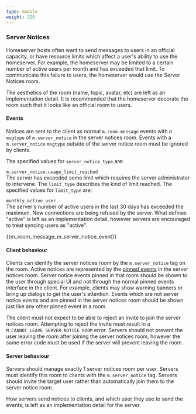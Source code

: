 ```yaml
---
type: module
weight: 320
---
```


### Server Notices

Homeserver hosts often want to send messages to users in an official
capacity, or have resource limits which affect a user's ability to use
the homeserver. For example, the homeserver may be limited to a certain
number of active users per month and has exceeded that limit. To
communicate this failure to users, the homeserver would use the Server
Notices room.

The aesthetics of the room (name, topic, avatar, etc) are left as an
implementation detail. It is recommended that the homeserver decorate
the room such that it looks like an official room to users.

#### Events

Notices are sent to the client as normal `m.room.message` events with a
`msgtype` of `m.server_notice` in the server notices room. Events with a
`m.server_notice` `msgtype` outside of the server notice room must be
ignored by clients.

The specified values for `server_notice_type` are:

`m.server_notice.usage_limit_reached`  
The server has exceeded some limit which requires the server
administrator to intervene. The `limit_type` describes the kind of limit
reached. The specified values for `limit_type` are:

`monthly_active_user`  
The server's number of active users in the last 30 days has exceeded the
maximum. New connections are being refused by the server. What defines
"active" is left as an implementation detail, however servers are
encouraged to treat syncing users as "active".

{{m\_room\_message\_m\_server\_notice\_event}}

#### Client behaviour

Clients can identify the server notices room by the `m.server_notice`
tag on the room. Active notices are represented by the [pinned
events](#mroompinned_events) in the server notices room. Server notice
events pinned in that room should be shown to the user through special
UI and not through the normal pinned events interface in the client. For
example, clients may show warning banners or bring up dialogs to get the
user's attention. Events which are not server notice events and are
pinned in the server notices room should be shown just like any other
pinned event in a room.

The client must not expect to be able to reject an invite to join the
server notices room. Attempting to reject the invite must result in a
`M_CANNOT_LEAVE_SERVER_NOTICE_ROOM` error. Servers should not prevent
the user leaving the room after joining the server notices room, however
the same error code must be used if the server will prevent leaving the
room.

#### Server behaviour

Servers should manage exactly 1 server notices room per user. Servers
must identify this room to clients with the `m.server_notice` tag.
Servers should invite the target user rather than automatically join
them to the server notice room.

How servers send notices to clients, and which user they use to send the
events, is left as an implementation detail for the server.

